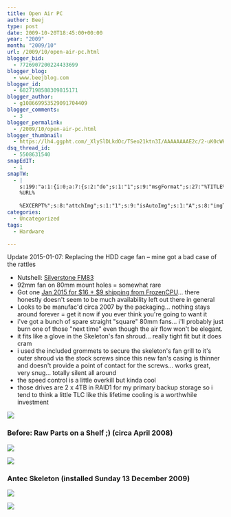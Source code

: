 ```yaml
---
title: Open Air PC
author: Beej
type: post
date: 2009-10-20T18:45:00+00:00
year: "2009"
month: "2009/10"
url: /2009/10/open-air-pc.html
blogger_bid:
  - 7726907200224433699
blogger_blog:
  - www.beejblog.com
blogger_id:
  - 6827198588309815171
blogger_author:
  - g108669953529091704409
blogger_comments:
  - 3
blogger_permalink:
  - /2009/10/open-air-pc.html
blogger_thumbnail:
  - https://lh4.ggpht.com/_XlySlDLkdOc/TSeo21ktn3I/AAAAAAAAE2c/2-uK0cWHeYs/DSC03810_thumb%5B2%5D.jpg?imgmax=800
dsq_thread_id:
  - 5508631540
snapEdIT:
  - 1
snapTW:
  - |
    s:199:"a:1:{i:0;a:7:{s:2:"do";s:1:"1";s:9:"msgFormat";s:27:"%TITLE%
    %URL%
    
    %EXCERPT%";s:8:"attchImg";s:1:"1";s:9:"isAutoImg";s:1:"A";s:8:"imgToUse";s:0:"";s:9:"isAutoURL";s:1:"A";s:8:"urlToUse";s:0:"";}}";
categories:
  - Uncategorized
tags:
  - Hardware

---
```

Update 2015-01-07: Replacing the HDD cage fan &#8211; mine got a bad case of the rattles 
      
*   Nutshell: [Silverstone FM83](https://www.google.com/search?q=fm83+fan)
*   92mm fan on 80mm mount holes = somewhat rare
*   Got one [Jan 2015 for $16 + $9 shipping from FrozenCPU](https://www.frozencpu.com/products/6144/fan-313/SilverStone_FM83_92mm_Case_Fan_in_80mm_Mounting_Frame_w_Fan_Controller.html)... there honestly doesn't seem to be much availability left out there in general
*   Looks to be manufac'd circa 2007 by the packaging... nothing stays around forever = get it now if you ever think you're going to want it
*   i've got a bunch of spare straight "square" 80mm fans... i'll probably just burn one of those "next time" even though the air flow won't be elegant.
*   it fits like a glove in the Skeleton's fan shroud... really tight fit but it does cram
*   i used the included grommets to secure the skeleton's fan grill to it's outer shroud via the stock screws since this new fan's casing is thinner and doesn't provide a point of contact for the screws... works great, very snug... totally silent all around
*   the speed control is a little overkill but kinda cool
*   those drives are 2 x 4TB in RAID1 for my primary backup storage so i tend to think a little TLC like this lifetime cooling is a worthwhile investment

![](https://www.BeejBlog.com/wp-content/uploads/2009/10/Snap1.png)

      
### Before: Raw Parts on a Shelf ;) (circa April 2008)
      
[![](https://lh4.ggpht.com/_XlySlDLkdOc/TSeo21ktn3I/AAAAAAAAE2c/2-uK0cWHeYs/DSC03810_thumb%5B2%5D.jpg?imgmax=800)](https://lh3.ggpht.com/_XlySlDLkdOc/TSeo2LtPhcI/AAAAAAAAE2Y/mrB7V9YZN_Q/s1600-h/DSC03810%5B5%5D.jpg)

[![](https://lh4.ggpht.com/_XlySlDLkdOc/TSeo4qzOTJI/AAAAAAAAE2k/hhfDDsftXIg/IMG_5612-2000x1500_thumb%5B2%5D.jpg?imgmax=800)](https://lh3.ggpht.com/_XlySlDLkdOc/TSeo4CtvSNI/AAAAAAAAE2g/Hrg7yYhwaL0/s1600-h/IMG_5612-2000x1500%5B5%5D.jpg)
        
### Antec Skeleton (installed Sunday 13 December 2009)

![](https://lh5.ggpht.com/_XlySlDLkdOc/SuSzQPT4WsI/AAAAAAAAEmM/AensvAFSA48/Antec_Skeleton%5B8%5D.jpg?imgmax=800)

[![](https://lh6.ggpht.com/_XlySlDLkdOc/TSeozl0YkTI/AAAAAAAAE2s/lT6d3eKpxtI/DSCF3253-2816x2112_thumb%5B1%5D.jpg?imgmax=800)](https://lh4.ggpht.com/_XlySlDLkdOc/TSevhvk28WI/AAAAAAAAE2o/Jy-IAy5hqvI/s1600-h/DSCF3253-2816x2112%5B1%5D.jpg)